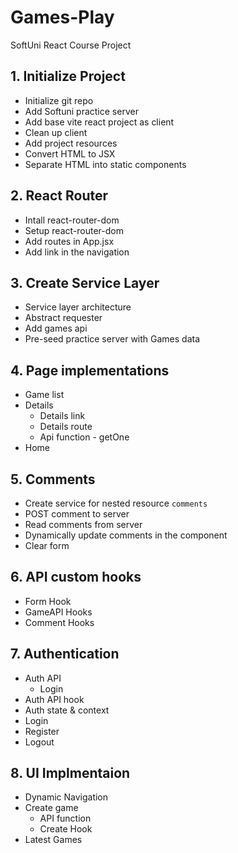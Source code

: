 # Games-Play
SoftUni React Course Project

## 1. Initialize Project
* Initialize git repo
* Add Softuni practice server
* Add base vite react project as client
* Clean up client
* Add project resources
* Convert HTML to JSX
* Separate HTML into static components

## 2. React Router
* Intall react-router-dom
* Setup react-router-dom
* Add routes in App.jsx
* Add link in the navigation

## 3. Create Service Layer
* Service layer architecture
* Abstract requester
* Add games api
* Pre-seed practice server with Games data

## 4. Page implementations
* Game list
* Details
  * Details link
  * Details route
  * Api function - getOne
* Home

## 5. Comments
* Create service for nested resource `comments`
* POST comment to server
* Read comments from server
* Dynamically update comments in the component
* Clear form

## 6. API custom hooks
* Form Hook
* GameAPI Hooks
* Comment Hooks

## 7. Authentication
* Auth API
  * Login
* Auth API hook
* Auth state & context
* Login
* Register
* Logout

## 8. UI Implmentaion
* Dynamic Navigation
* Create game
  * API function
  * Create Hook 
* Latest Games
